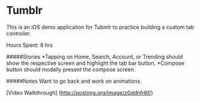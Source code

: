 # Tumblr

This is an iOS demo application for Tubmlr to practice building a custom tab controller.

Hours Spent: 8 hrs

#####Stories
*Tapping on Home, Search, Account, or Trending should show the respective screen and highlight the tab bar button.
*Compose button should modally present the compose screen.

#####Notes
Want to go back and work on animations.

[Video Walkthrough] (http://postimg.org/image/z0ddhfr6f/)

